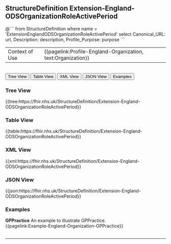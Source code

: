 ## StructureDefinition Extension-England-ODSOrganizationRoleActivePeriod

<div id="transpose">
@```
from
	StructureDefinition
where
	name = 'ExtensionEnglandODSOrganizationRoleActivePeriod'
select
	Canonical_URL: url,
	Description: description,
	Profile_Purpose: purpose
```

<table id="addToTranspose">
<tr><td>Context of Use</td>
<td>{{pagelink:Profile-England-Organization, text:Organization}}
</tr>
</table>

</div>
<br>

<div class="tab">
 <button class="tablinks active" onclick="openTab(event, 'Tree View')">Tree View</button>
   <button class="tablinks" onclick="openTab(event, 'Table View')">Table View</button>
   <button class="tablinks" onclick="openTab(event, 'XML View')">XML View</button>
   <button class="tablinks" onclick="openTab(event, 'JSON View')">JSON View</button>
  <button class="tablinks" onclick="openTab(event, 'Examples')">Examples</button>
</div>

<div id="Tree View" class="tabcontent" style="display:block">
  <h3>Tree View</h3>
{{tree:https://fhir.nhs.uk/StructureDefinition/Extension-England-ODSOrganizationRoleActivePeriod}}
</div>
<div id="Table View" class="tabcontent">
  <h3>Table View</h3>
{{table:https://fhir.nhs.uk/StructureDefinition/Extension-England-ODSOrganizationRoleActivePeriod}}
</div>
<div id="XML View" class="tabcontent">
  <h3>XML View</h3>
{{xml:https://fhir.nhs.uk/StructureDefinition/Extension-England-ODSOrganizationRoleActivePeriod}}
</div>
<div id="JSON View" class="tabcontent">
  <h3>JSON View</h3>
{{json:https://fhir.nhs.uk/StructureDefinition/Extension-England-ODSOrganizationRoleActivePeriod}}
</div>

<div id="Examples" class="tabcontent">
  <h3>Examples</h3>
  <b>GPPractice</b> An example to illustrate GPPractice. </br>
{{pagelink:Example-England-Organization-GPPractice}}
<br><br>
</div>


---
   